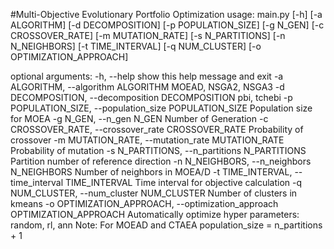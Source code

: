 #Multi-Objective Evolutionary Portfolio Optimization
usage: main.py [-h] [-a ALGORITHM] [-d DECOMPOSITION] [-p POPULATION_SIZE]
               [-g N_GEN] [-c CROSSOVER_RATE] [-m MUTATION_RATE]
               [-s N_PARTITIONS] [-n N_NEIGHBORS] [-t TIME_INTERVAL]
               [-q NUM_CLUSTER] [-o OPTIMIZATION_APPROACH]

optional arguments:
  -h, --help            show this help message and exit
  -a ALGORITHM, --algorithm ALGORITHM
                        MOEAD, NSGA2, NSGA3
  -d DECOMPOSITION, --decomposition DECOMPOSITION
                        pbi, tchebi
  -p POPULATION_SIZE, --population_size POPULATION_SIZE
                        Population size for MOEA
  -g N_GEN, --n_gen N_GEN
                        Number of Generation
  -c CROSSOVER_RATE, --crossover_rate CROSSOVER_RATE
                        Probability of crossover
  -m MUTATION_RATE, --mutation_rate MUTATION_RATE
                        Probability of mutation
  -s N_PARTITIONS, --n_partitions N_PARTITIONS
                        Partition number of reference direction
  -n N_NEIGHBORS, --n_neighbors N_NEIGHBORS
                        Number of neighbors in MOEA/D
  -t TIME_INTERVAL, --time_interval TIME_INTERVAL
                        Time interval for objective calculation
  -q NUM_CLUSTER, --num_cluster NUM_CLUSTER
                        Number of clusters in kmeans
  -o OPTIMIZATION_APPROACH, --optimization_approach OPTIMIZATION_APPROACH
                        Automatically optimize hyper parameters: random, rl,
                        ann
Note: For MOEAD and CTAEA population_size = n_partitions + 1


